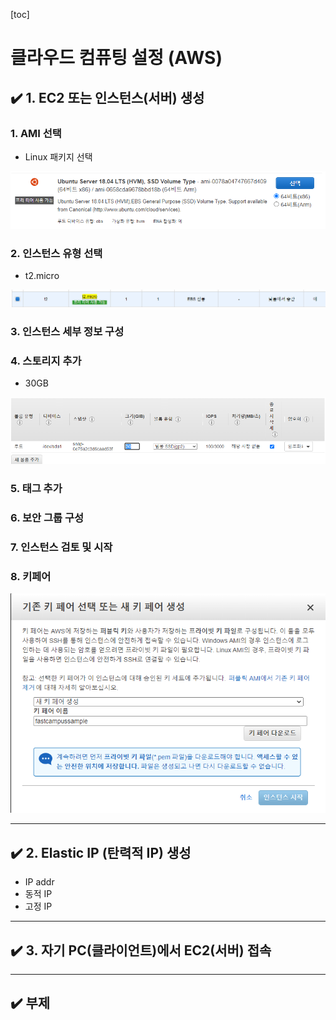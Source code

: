 [toc]

# 클라우드 컴퓨팅 설정 (AWS)

## :heavy_check_mark: 1. EC2 또는 인스턴스(서버) 생성

### 1. AMI 선택

- Linux 패키지 선택

![image-20210302192412356](assets/image-20210302192412356.png)



### 2. 인스턴스 유형 선택

- t2.micro

![image-20210302192514428](assets/image-20210302192514428.png)



### 3. 인스턴스 세부 정보 구성



### 4. 스토리지 추가

- 30GB

![image-20210302192554706](assets/image-20210302192554706.png)



### 5. 태그 추가



### 6. 보안 그룹 구성



### 7. 인스턴스 검토 및 시작





### 8. 키페어

![image-20210302192836298](assets/image-20210302192836298.png)



<hr>

## :heavy_check_mark: 2. Elastic IP (탄력적 IP) 생성

- IP addr
- 동적 IP
- 고정 IP



<hr>

## :heavy_check_mark: 3. 자기 PC(클라이언트)에서 EC2(서버) 접속





<hr>

## :heavy_check_mark: 부제

















